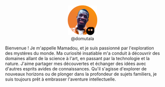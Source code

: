 <p align="center">
  <img width="96" src="./domutala.png" alt="Mamadou Talla DIA">
  <br />
  @domutala
</p>


Bienvenue ! Je m'appelle Mamadou, et je suis passionné par l'exploration des mystères du monde. Ma curiosité insatiable m'a conduit à découvrir des domaines allant de la science à l'art, en passant par la technologie et la nature. J'aime partager mes découvertes et échanger des idées avec d'autres esprits avides de connaissances. Qu'il s'agisse d'explorer de nouveaux horizons ou de plonger dans la profondeur de sujets familiers, je suis toujours prêt à embrasser l'aventure intellectuelle.

